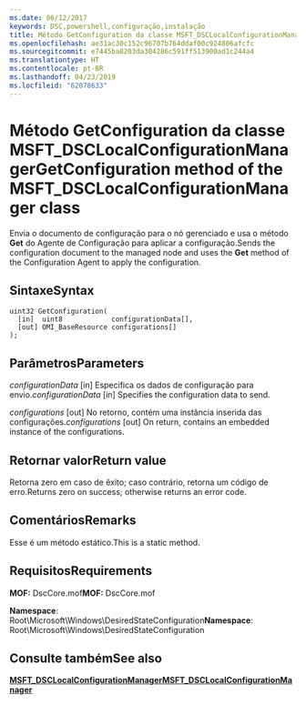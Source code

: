 ```yaml
---
ms.date: 06/12/2017
keywords: DSC,powershell,configuração,instalação
title: Método GetConfiguration da classe MSFT_DSCLocalConfigurationManager
ms.openlocfilehash: ae31ac30c152c96707b764ddaf00c924806afcfc
ms.sourcegitcommit: e7445ba8203da304286c591ff513900ad1c244a4
ms.translationtype: HT
ms.contentlocale: pt-BR
ms.lasthandoff: 04/23/2019
ms.locfileid: "62078633"
---
```

# <a name="getconfiguration-method-of-the-msftdsclocalconfigurationmanager-class"></a><span data-ttu-id="11fc9-103">Método GetConfiguration da classe MSFT_DSCLocalConfigurationManager</span><span class="sxs-lookup"><span data-stu-id="11fc9-103">GetConfiguration method of the MSFT_DSCLocalConfigurationManager class</span></span>

<span data-ttu-id="11fc9-104">Envia o documento de configuração para o nó gerenciado e usa o método **Get** do Agente de Configuração para aplicar a configuração.</span><span class="sxs-lookup"><span data-stu-id="11fc9-104">Sends the configuration document to the managed node and uses the **Get** method of the Configuration Agent to apply the configuration.</span></span>

## <a name="syntax"></a><span data-ttu-id="11fc9-105">Sintaxe</span><span class="sxs-lookup"><span data-stu-id="11fc9-105">Syntax</span></span>

```mof
uint32 GetConfiguration(
  [in]  uint8            configurationData[],
  [out] OMI_BaseResource configurations[]
);
```

## <a name="parameters"></a><span data-ttu-id="11fc9-106">Parâmetros</span><span class="sxs-lookup"><span data-stu-id="11fc9-106">Parameters</span></span>

<span data-ttu-id="11fc9-107">*configurationData* \[in\] Especifica os dados de configuração para envio.</span><span class="sxs-lookup"><span data-stu-id="11fc9-107">*configurationData* \[in\] Specifies the configuration data to send.</span></span>

<span data-ttu-id="11fc9-108">*configurations* \[out\] No retorno, contém uma instância inserida das configurações.</span><span class="sxs-lookup"><span data-stu-id="11fc9-108">*configurations* \[out\] On return, contains an embedded instance of the configurations.</span></span>

## <a name="return-value"></a><span data-ttu-id="11fc9-109">Retornar valor</span><span class="sxs-lookup"><span data-stu-id="11fc9-109">Return value</span></span>

<span data-ttu-id="11fc9-110">Retorna zero em caso de êxito; caso contrário, retorna um código de erro.</span><span class="sxs-lookup"><span data-stu-id="11fc9-110">Returns zero on success; otherwise returns an error code.</span></span>

## <a name="remarks"></a><span data-ttu-id="11fc9-111">Comentários</span><span class="sxs-lookup"><span data-stu-id="11fc9-111">Remarks</span></span>

<span data-ttu-id="11fc9-112">Esse é um método estático.</span><span class="sxs-lookup"><span data-stu-id="11fc9-112">This is a static method.</span></span>

## <a name="requirements"></a><span data-ttu-id="11fc9-113">Requisitos</span><span class="sxs-lookup"><span data-stu-id="11fc9-113">Requirements</span></span>

<span data-ttu-id="11fc9-114">**MOF:** DscCore.mof</span><span class="sxs-lookup"><span data-stu-id="11fc9-114">**MOF:** DscCore.mof</span></span>

<span data-ttu-id="11fc9-115">**Namespace**: Root\Microsoft\Windows\DesiredStateConfiguration</span><span class="sxs-lookup"><span data-stu-id="11fc9-115">**Namespace**: Root\Microsoft\Windows\DesiredStateConfiguration</span></span>

## <a name="see-also"></a><span data-ttu-id="11fc9-116">Consulte também</span><span class="sxs-lookup"><span data-stu-id="11fc9-116">See also</span></span>

[<span data-ttu-id="11fc9-117">**MSFT_DSCLocalConfigurationManager**</span><span class="sxs-lookup"><span data-stu-id="11fc9-117">**MSFT_DSCLocalConfigurationManager**</span></span>](msft-dsclocalconfigurationmanager.md)